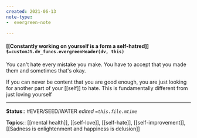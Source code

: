 ```yaml
---
created: 2021-06-13
note-type: 
-  evergreen-note

---
```


#### [[Constantly working on yourself is a form a self-hatred]] `$=customJS.dv_funcs.evergreenHeader(dv, this)`

You can't hate every mistake you make. You have to accept that you made them and sometimes that's okay. 

If you can never be content that you are good enough, you are just looking for another part of your [[self]] to hate. This is fundamentally different from just loving yourself

---

**Status**:: #EVER/SEED/WATER 
*edited `=this.file.mtime`*

**Topics**:: [[mental health]], [[self-love]], [[self-hate]], [[self-improvement]], [[Sadness is enlightenment and happiness is delusion]]

